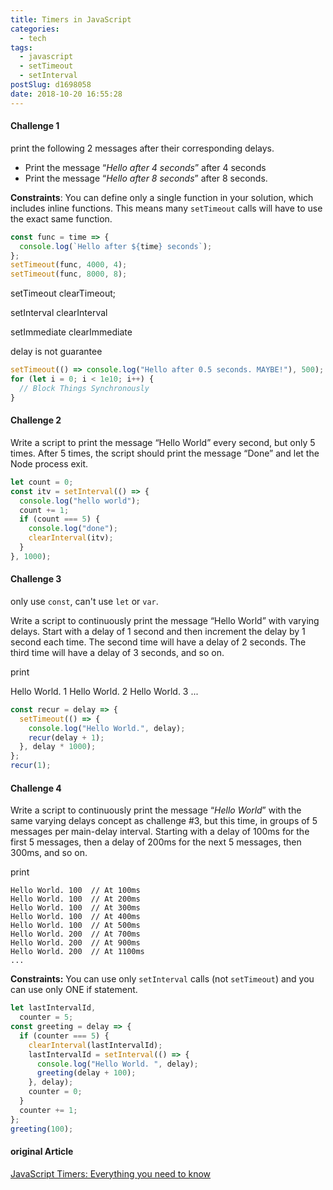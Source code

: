 ```yaml
---
title: Timers in JavaScript
categories:
  - tech
tags:
  - javascript
  - setTimeout
  - setInterval
postSlug: d1698058
date: 2018-10-20 16:55:28
---
```


#### Challenge 1

print the following 2 messages after their corresponding delays.

- Print the message “_Hello after 4 seconds_” after 4 seconds
- Print the message “_Hello after 8 seconds_” after 8 seconds.

**Constraints**:
You can define only a single function in your solution, which includes inline functions. This means many `setTimeout` calls will have to use the exact same function.

```javascript
const func = time => {
  console.log(`Hello after ${time} seconds`);
};
setTimeout(func, 4000, 4);
setTimeout(func, 8000, 8);
```

setTimeout clearTimeout;

setInterval clearInterval

setImmediate clearImmediate

delay is not guarantee

```js
setTimeout(() => console.log("Hello after 0.5 seconds. MAYBE!"), 500);
for (let i = 0; i < 1e10; i++) {
  // Block Things Synchronously
}
```

#### Challenge 2

Write a script to print the message “Hello World” every second, but only 5 times. After 5 times, the script should print the message “Done” and let the Node process exit.

```js
let count = 0;
const itv = setInterval(() => {
  console.log("hello world");
  count += 1;
  if (count === 5) {
    console.log("done");
    clearInterval(itv);
  }
}, 1000);
```

#### Challenge 3

only use `const`, can't use `let` or `var`.

Write a script to continuously print the message “Hello World” with varying delays. Start with a delay of 1 second and then increment the delay by 1 second each time. The second time will have a delay of 2 seconds. The third time will have a delay of 3 seconds, and so on.

print

Hello World. 1
Hello World. 2
Hello World. 3
...

```js
const recur = delay => {
  setTimeout(() => {
    console.log("Hello World.", delay);
    recur(delay + 1);
  }, delay * 1000);
};
recur(1);
```

#### Challenge 4

Write a script to continuously print the message “_Hello World_” with the same varying delays concept as challenge #3, but this time, in groups of 5 messages per main-delay interval. Starting with a delay of 100ms for the first 5 messages, then a delay of 200ms for the next 5 messages, then 300ms, and so on.

print

```
Hello World. 100  // At 100ms
Hello World. 100  // At 200ms
Hello World. 100  // At 300ms
Hello World. 100  // At 400ms
Hello World. 100  // At 500ms
Hello World. 200  // At 700ms
Hello World. 200  // At 900ms
Hello World. 200  // At 1100ms
...
```

**Constraints:** You can use only `setInterval` calls (not `setTimeout`) and you can use only ONE if statement.

```js
let lastIntervalId,
  counter = 5;
const greeting = delay => {
  if (counter === 5) {
    clearInterval(lastIntervalId);
    lastIntervalId = setInterval(() => {
      console.log("Hello World. ", delay);
      greeting(delay + 100);
    }, delay);
    counter = 0;
  }
  counter += 1;
};
greeting(100);
```

#### original Article

[JavaScript Timers: Everything you need to know](https://medium.freecodecamp.org/javascript-timers-everything-you-need-to-know-5f31eaa37162)
